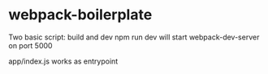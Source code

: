 # webpack-boilerplate

Two basic script: build and dev
npm run dev will start webpack-dev-server on port 5000

app/index.js works as entrypoint
